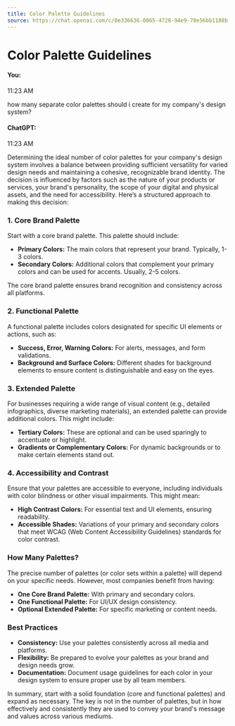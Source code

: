 ```yaml
---
title: Color Palette Guidelines
source: https://chat.openai.com/c/0e336636-0865-4728-94e9-78e56bb1188b
---
```


# Color Palette Guidelines

#### You:
<time datetime="2024-03-26T15:23:05.585Z" title="3/26/2024, 11:23:05 AM">11:23 AM</time>

how many separate color palettes should i create for my company's design system?

#### ChatGPT:
<time datetime="2024-03-26T15:23:57.516Z" title="3/26/2024, 11:23:57 AM">11:23 AM</time>

Determining the ideal number of color palettes for your company's design system involves a balance between providing sufficient versatility for varied design needs and maintaining a cohesive, recognizable brand identity. The decision is influenced by factors such as the nature of your products or services, your brand's personality, the scope of your digital and physical assets, and the need for accessibility. Here’s a structured approach to making this decision:

### 1. **Core Brand Palette**

Start with a core brand palette. This palette should include:

- **Primary Colors:** The main colors that represent your brand. Typically, 1-3 colors.
- **Secondary Colors:** Additional colors that complement your primary colors and can be used for accents. Usually, 2-5 colors.

The core brand palette ensures brand recognition and consistency across all platforms.

### 2. **Functional Palette**

A functional palette includes colors designated for specific UI elements or actions, such as:

- **Success, Error, Warning Colors:** For alerts, messages, and form validations.
- **Background and Surface Colors:** Different shades for background elements to ensure content is distinguishable and easy on the eyes.

### 3. **Extended Palette**

For businesses requiring a wide range of visual content (e.g., detailed infographics, diverse marketing materials), an extended palette can provide additional colors. This might include:

- **Tertiary Colors:** These are optional and can be used sparingly to accentuate or highlight.
- **Gradients or Complementary Colors:** For dynamic backgrounds or to make certain elements stand out.

### 4. **Accessibility and Contrast**

Ensure that your palettes are accessible to everyone, including individuals with color blindness or other visual impairments. This might mean:

- **High Contrast Colors:** For essential text and UI elements, ensuring readability.
- **Accessible Shades:** Variations of your primary and secondary colors that meet WCAG (Web Content Accessibility Guidelines) standards for color contrast.

### How Many Palettes?

The precise number of palettes (or color sets within a palette) will depend on your specific needs. However, most companies benefit from having:

- **One Core Brand Palette:** With primary and secondary colors.
- **One Functional Palette:** For UI/UX design consistency.
- **Optional Extended Palette:** For specific marketing or content needs.

### Best Practices

- **Consistency:** Use your palettes consistently across all media and platforms.
- **Flexibility:** Be prepared to evolve your palettes as your brand and design needs grow.
- **Documentation:** Document usage guidelines for each color in your design system to ensure proper use by all team members.

In summary, start with a solid foundation (core and functional palettes) and expand as necessary. The key is not in the number of palettes, but in how effectively and consistently they are used to convey your brand's message and values across various mediums.
